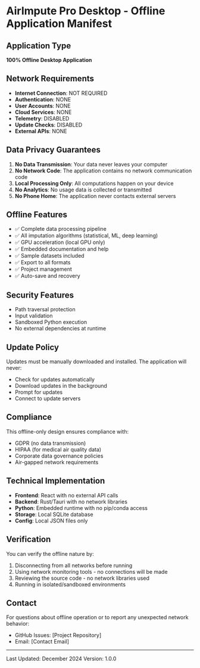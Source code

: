 # AirImpute Pro Desktop - Offline Application Manifest

## Application Type
**100% Offline Desktop Application**

## Network Requirements
- **Internet Connection**: NOT REQUIRED
- **Authentication**: NONE
- **User Accounts**: NONE
- **Cloud Services**: NONE
- **Telemetry**: DISABLED
- **Update Checks**: DISABLED
- **External APIs**: NONE

## Data Privacy Guarantees
1. **No Data Transmission**: Your data never leaves your computer
2. **No Network Code**: The application contains no network communication code
3. **Local Processing Only**: All computations happen on your device
4. **No Analytics**: No usage data is collected or transmitted
5. **No Phone Home**: The application never contacts external servers

## Offline Features
- ✅ Complete data processing pipeline
- ✅ All imputation algorithms (statistical, ML, deep learning)
- ✅ GPU acceleration (local GPU only)
- ✅ Embedded documentation and help
- ✅ Sample datasets included
- ✅ Export to all formats
- ✅ Project management
- ✅ Auto-save and recovery

## Security Features
- Path traversal protection
- Input validation
- Sandboxed Python execution
- No external dependencies at runtime

## Update Policy
Updates must be manually downloaded and installed. The application will never:
- Check for updates automatically
- Download updates in the background
- Prompt for updates
- Connect to update servers

## Compliance
This offline-only design ensures compliance with:
- GDPR (no data transmission)
- HIPAA (for medical air quality data)
- Corporate data governance policies
- Air-gapped network requirements

## Technical Implementation
- **Frontend**: React with no external API calls
- **Backend**: Rust/Tauri with no network libraries
- **Python**: Embedded runtime with no pip/conda access
- **Storage**: Local SQLite database
- **Config**: Local JSON files only

## Verification
You can verify the offline nature by:
1. Disconnecting from all networks before running
2. Using network monitoring tools - no connections will be made
3. Reviewing the source code - no network libraries used
4. Running in isolated/sandboxed environments

## Contact
For questions about offline operation or to report any unexpected network behavior:
- GitHub Issues: [Project Repository]
- Email: [Contact Email]

---
Last Updated: December 2024
Version: 1.0.0